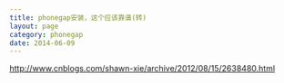 ```yaml
---
title: phonegap安装，这个应该靠谱(转)
layout: page
category: phonegap
date: 2014-06-09
---
```

http://www.cnblogs.com/shawn-xie/archive/2012/08/15/2638480.html

